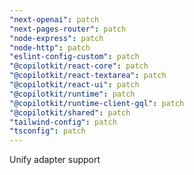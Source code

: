 ```yaml
---
"next-openai": patch
"next-pages-router": patch
"node-express": patch
"node-http": patch
"eslint-config-custom": patch
"@copilotkit/react-core": patch
"@copilotkit/react-textarea": patch
"@copilotkit/react-ui": patch
"@copilotkit/runtime": patch
"@copilotkit/runtime-client-gql": patch
"@copilotkit/shared": patch
"tailwind-config": patch
"tsconfig": patch
---
```


Unify adapter support
